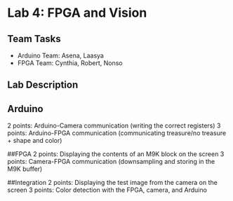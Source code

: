 # Lab 4: FPGA and Vision

## Team Tasks
* Arduino Team: Asena, Laasya
* FPGA Team: Cynthia, Robert, Nonso


## Lab Description

## Arduino
2 points: Arduino-Camera communication (writing the correct registers)
3 points: Arduino-FPGA communication (communicating treasure/no treasure + shape and color)

##FPGA
2 points: Displaying the contents of an M9K block on the screen
3 points: Camera-FPGA communication (downsampling and storing in the M9K buffer)

##Integration
2 points: Displaying the test image from the camera on the screen
3 points: Color detection with the FPGA, camera, and Arduino
